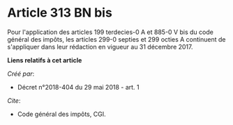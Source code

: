 # Article 313 BN bis

Pour l'application des articles 199 terdecies-0 A et 885-0 V bis du code général des impôts, les articles 299-0 septies et
299 octies A continuent de s'appliquer dans leur rédaction en vigueur au 31 décembre 2017.

**Liens relatifs à cet article**

_Créé par_:

  - Décret n°2018-404 du 29 mai 2018 - art. 1

_Cite_:

  - Code général des impôts, CGI.
